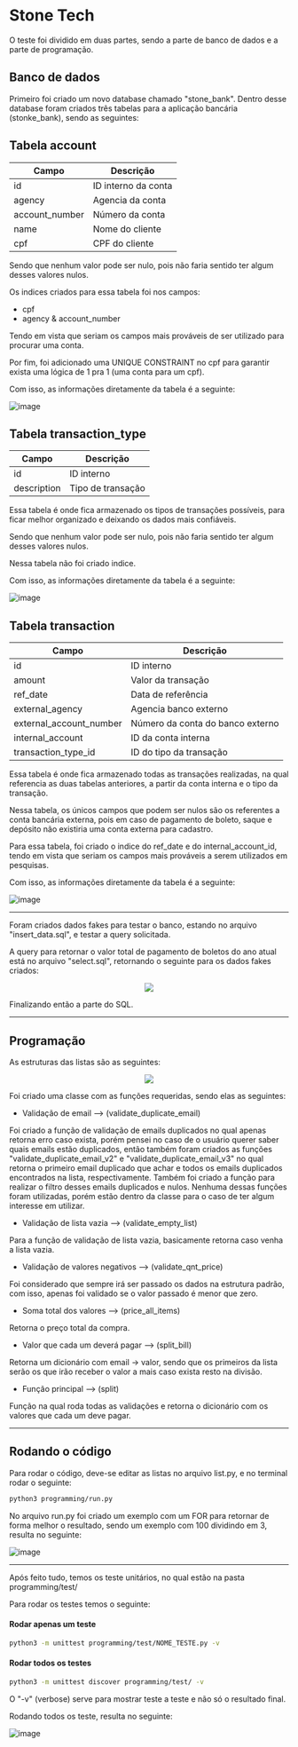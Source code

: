 # Stone Tech

O teste foi dividido em duas partes, sendo a parte de banco de dados e a parte de programação.

## Banco de dados

Primeiro foi criado um novo database chamado "stone_bank". Dentro desse database foram criados três tabelas para a aplicação bancária (stonke_bank), sendo as seguintes:
## Tabela account

| Campo          | Descrição           |
|----------------|---------------------|
| id             | ID interno da conta |
| agency         | Agencia da conta    |
| account_number | Número da conta     |
| name           | Nome do cliente     |
| cpf            | CPF do cliente      |

Sendo que nenhum valor pode ser nulo, pois não faria sentido ter algum desses valores nulos.

Os indices criados para essa tabela foi nos campos:

* cpf
* agency & account_number

Tendo em vista que seriam os campos mais prováveis de ser utilizado para procurar uma conta.

Por fim, foi adicionado uma UNIQUE CONSTRAINT no cpf para garantir exista uma lógica de 1 pra 1 (uma conta para um cpf).

Com isso, as informações diretamente da tabela é a seguinte:

![image](https://user-images.githubusercontent.com/61243580/181960390-d8087c74-b32f-4802-ac16-02fa0794d237.png)


## Tabela transaction_type

| Campo          | Descrição           |
|----------------|---------------------|
| id             | ID interno          |
| description    | Tipo de transação   |

Essa tabela é onde fica armazenado os tipos de transações possíveis, para ficar melhor organizado e deixando os dados mais confiáveis.

Sendo que nenhum valor pode ser nulo, pois não faria sentido ter algum desses valores nulos.

Nessa tabela não foi criado indice.

Com isso, as informações diretamente da tabela é a seguinte:

![image](https://user-images.githubusercontent.com/61243580/181987236-5d41ac01-510f-4b8a-a944-3189b6b8f7e1.png)


## Tabela transaction

| Campo                   | Descrição               |
|-------------------------|-------------------------|
| id                      | ID interno              |
| amount                  | Valor da transação      |
| ref_date                | Data de referência      |
| external_agency         | Agencia banco externo   |
| external_account_number | Número da conta do banco externo |
| internal_account        | ID da conta interna     |
| transaction_type_id     | ID do tipo da transação |

Essa tabela é onde fica armazenado todas as transações realizadas, na qual referencia as duas tabelas anteriores, a partir da conta interna e o tipo da transação.

Nessa tabela, os únicos campos que podem ser nulos são os referentes a conta bancária externa, pois em caso de pagamento de boleto, saque e depósito não existiria uma conta externa para cadastro.

Para essa tabela, foi criado o indice do ref_date e do internal_account_id, tendo em vista que seriam os campos mais prováveis a serem utilizados em pesquisas.

Com isso, as informações diretamente da tabela é a seguinte:

![image](https://user-images.githubusercontent.com/61243580/181994531-76d734d3-a7dc-4462-8057-93ee713ddbef.png)

---

Foram criados dados fakes para testar o banco, estando no arquivo "insert_data.sql", e testar a query solicitada.

A query para retornar o valor total de pagamento de boletos do ano atual está no arquivo "select.sql", retornando o seguinte para os dados fakes criados:

<p align="center"> <img src="https://user-images.githubusercontent.com/61243580/181994710-f9e67cea-2f21-4748-bf76-1967b866de0b.png" /> </p>

Finalizando então a parte do SQL.

---

## Programação

As estruturas das listas são as seguintes:

<p align="center"> <img src="https://user-images.githubusercontent.com/61243580/181995323-095d479d-42e8-4e2b-b3df-944f715d266f.png" /> </p>

Foi criado uma classe com as funções requeridas, sendo elas as seguintes:

* Validação de email --> (validate_duplicate_email)

Foi criado a função de validação de emails duplicados no qual apenas retorna erro caso exista, porém pensei no caso de o usuário querer saber quais emails estão duplicados, então também foram criados as funções "validate_duplicate_email_v2" e "validate_duplicate_email_v3" no qual retorna o primeiro email duplicado que achar e todos os emails duplicados encontrados na lista, respectivamente.
Também foi criado a função para realizar o filtro desses emails duplicados e nulos. Nenhuma dessas funções foram utilizadas, porém estão dentro da classe para o caso de ter algum interesse em utilizar.

* Validação de lista vazia --> (validate_empty_list)

Para a função de validação de lista vazia, basicamente retorna caso venha a lista vazia.

* Validação de valores negativos --> (validate_qnt_price)

Foi considerado que sempre irá ser passado os dados na estrutura padrão, com isso, apenas foi validado se o valor passado é menor que zero.

* Soma total dos valores --> (price_all_items)

Retorna o preço total da compra.

* Valor que cada um deverá pagar --> (split_bill)

Retorna um dicionário com email -> valor, sendo que os primeiros da lista serão os que irão receber o valor a mais caso exista resto na divisão.

* Função principal --> (split)

Função na qual roda todas as validações e retorna o dicionário com os valores que cada um deve pagar.

---

## Rodando o código

Para rodar o código, deve-se editar as listas no arquivo list.py, e no terminal rodar o seguinte:

```bash
python3 programming/run.py
```

No arquivo run.py foi criado um exemplo com um FOR para retornar de forma melhor o resultado, sendo um exemplo com 100 dividindo em 3, resulta no seguinte:

![image](https://user-images.githubusercontent.com/61243580/181995985-fd2f6b2b-cf17-4586-b39f-03e8a5bf530d.png)

---

Após feito tudo, temos os teste unitários, no qual estão na pasta programming/test/

Para rodar os testes temos o seguinte:

#### Rodar apenas um teste

```bash
python3 -m unittest programming/test/NOME_TESTE.py -v
```

#### Rodar todos os testes

```bash
python3 -m unittest discover programming/test/ -v
```

O "-v" (verbose) serve para mostrar teste a teste e não só o resultado final.

Rodando todos os teste, resulta no seguinte:

![image](https://user-images.githubusercontent.com/61243580/181995837-6860c7ab-e76b-4429-b362-86175b387bde.png)
